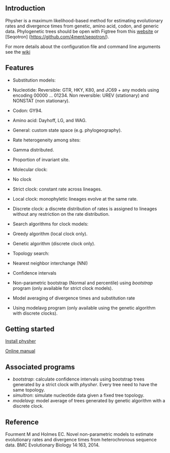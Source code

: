 Introduction
------------

Physher is a maximum likelihood-based method for estimating evolutionary rates and divergence times from genetic, amino acid, codon, and generic data. Phylogenetic trees should be open with Figtree from this  [website](http://tree.bio.ed.ac.uk/software/figtree/) or [Seqotron] (https://github.com/4ment/seqotron/).

For more details about the configuration file and command line arguments see the [wiki](https://github.com/4ment/physher/wiki/Usage)


Features
--------

 * Substitution models:
  * Nucleotide: Reversible: GTR, HKY, K80, and JC69 + any models using encoding 00000 ... 01234. Non reversible:  UREV (stationary) and NONSTAT (non stationary).
  * Codon: GY94.
  * Amino acid: Dayhoff, LG, and WAG.
  * General: custom state space (e.g. phylogeography).

 * Rate heterogeneity among sites:
  * Gamma distributed.
  * Proportion of invariant site.

 * Molecular clock:
  * No clock
  * Strict clock: constant rate across lineages.
  * Local clock: monophyletic lineages evolve at the same rate.
  * Discrete clock: a discrete distribution of rates is assigned to lineages without any restriction on the rate distribution.
 
 * Search algorithms for clock models:
  * Greedy algorithm (local clock only).
  * Genetic algorithm (discrete clock only).
 
 * Topology search:
  * Nearest neighbor interchange (NNI)

 * Confidence intervals
  * Non-parametric bootstrap (Normal and percentile) using _bootstrap_ program (only available for strict clock models).

 * Model averaging of divergence times and substitution rate
  * Using modelavg program (only available using the genetic algorithm with discrete clocks).


Getting started
---------------

[Install physher](https://github.com/4ment/physher/wiki/Install)

[Online manual](https://github.com/4ment/physher/wiki/Usage)


Associated programs
-------------------------

 * _bootstrap_: calculate confidence intervals using bootstrap trees generated by a strict clock with _physher_. Every tree need to have the same topology.
 * _simultron_: simulate nucleotide data given a fixed tree topology.
 * _modelavg_: model average of trees generated by genetic algorithm with a discrete clock.


Reference
---------

Fourment M and Holmes EC. Novel non-parametric models to estimate evolutionary rates and divergence times from heterochronous sequence data. BMC Evolutionary Biology 14:163, 2014.